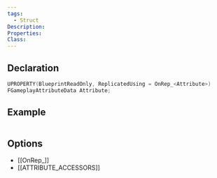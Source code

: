 ```yaml
---
tags:
  - Struct
Description: 
Properties: 
Class:
---
```


## Declaration

```cpp
UPROPERTY(BlueprintReadOnly, ReplicatedUsing = OnRep_<Attribute>) 
FGameplayAttributeData Attribute;
```

## Example

```cpp
```

## Options
- [[OnRep_<Attribute>]]
- [[ATTRIBUTE_ACCESSORS]]